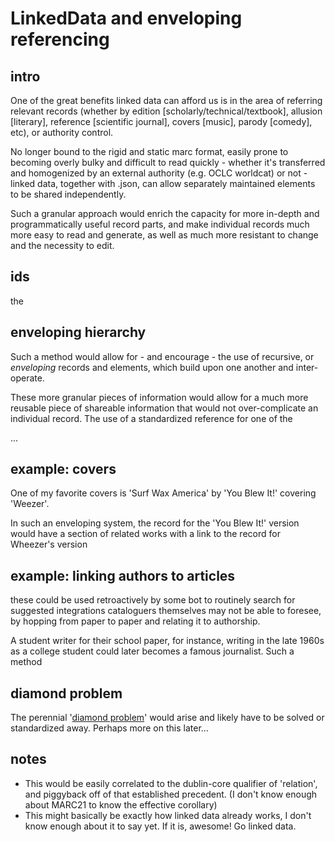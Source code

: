 # LinkedData and enveloping referencing #

<!--
{
  "tags": ["LIS","cataloguing","metadata","linked data","marc"]
}
-->

## intro ##

One of the great benefits linked data can afford us is in the area of referring
  relevant records (whether by edition [scholarly/technical/textbook], allusion
  [literary], reference [scientific journal], covers [music], parody [comedy],
  etc), or authority control.

No longer bound to the rigid and static marc format, easily prone to becoming
  overly bulky and difficult to read quickly - whether it's transferred and
  homogenized by an external authority (e.g. OCLC worldcat) or not - linked
  data, together with .json, can allow separately maintained elements to be
  shared independently.

Such a granular approach would enrich the capacity for more in-depth and
  programmatically useful record parts, and make individual records much more
  easy to read and generate, as well as much more resistant to change and the
  necessity to edit.

## ids ##
the

## enveloping hierarchy ##
Such a method would allow for - and encourage - the use of recursive, or
  _enveloping_ records and elements, which build upon one another and
  inter-operate.

These more granular pieces of information would allow for a much more reusable
  piece of shareable information that would not over-complicate an individual
  record. The use of a standardized reference for one of the

...

## example: covers ##

One of my favorite covers is 'Surf Wax America' by 'You Blew It!' covering
  'Weezer'.

In such an enveloping system, the record for the 'You Blew It!' version would
  have a section of related works with a link to the record for Wheezer's
  version


## example: linking authors to articles ##

these could be used retroactively by some bot to routinely search for suggested
  integrations cataloguers themselves may not be able to foresee, by hopping
  from paper to paper and relating it to authorship.

A student writer for their school paper, for instance, writing in the late
  1960s as a college student could later becomes a famous journalist. Such a
  method

## diamond problem ##
The perennial '[diamond problem](https://en.wikipedia.org/wiki/Multiple_inheritance#The_diamond_problem)'
  would arise and likely have to be solved or standardized away. Perhaps more
  on this later...

## notes ##
- This would be easily correlated to the dublin-core qualifier of 'relation',
  and piggyback off of that established precedent. (I don't know enough about
  MARC21 to know the effective corollary)
- This might basically be exactly how linked data already works, I don't know
  enough about it to say yet. If it is, awesome! Go linked data.
